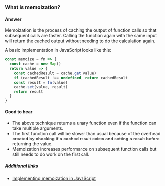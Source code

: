 ### What is memoization?

#### Answer

Memoization is the process of caching the output of function calls so that subsequent calls are faster. Calling the function again with the same input will return the cached output without needing to do the calculation again.

A basic implementation in JavaScript looks like this:

```js
const memoize = fn => {
  const cache = new Map()
  return value => {
    const cachedResult = cache.get(value)
    if (cachedResult !== undefined) return cachedResult
    const result = fn(value)
    cache.set(value, result)
    return result
  }
}
```

#### Good to hear

- The above technique returns a unary function even if the function can take multiple arguments.
- The first function call will be slower than usual because of the overhead created by checking if a cached result exists and setting a result before returning the value.
- Memoization increases performance on subsequent function calls but still needs to do work on the first call.

##### Additional links

<!-- Whenever possible, link a more detailed explanation. -->

- [Implementing memoization in JavaScript](https://www.sitepoint.com/implementing-memoization-in-javascript/)

<!-- tags: (javascript) -->

<!-- expertise: (2) -->
